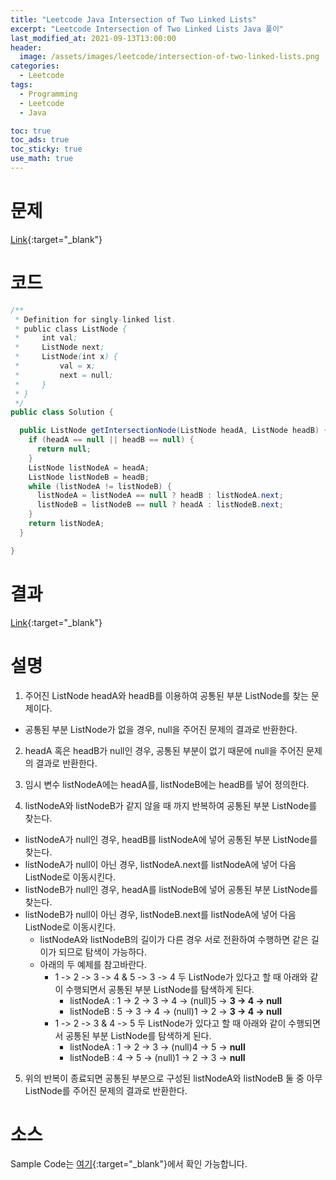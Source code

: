 ```yaml
---
title: "Leetcode Java Intersection of Two Linked Lists"
excerpt: "Leetcode Intersection of Two Linked Lists Java 풀이"
last_modified_at: 2021-09-13T13:00:00
header:
  image: /assets/images/leetcode/intersection-of-two-linked-lists.png
categories:
  - Leetcode
tags:
  - Programming
  - Leetcode
  - Java

toc: true
toc_ads: true
toc_sticky: true
use_math: true
---
```

# 문제
[Link](https://leetcode.com/problems/intersection-of-two-linked-lists/){:target="_blank"}

# 코드
```java
/**
 * Definition for singly-linked list.
 * public class ListNode {
 *     int val;
 *     ListNode next;
 *     ListNode(int x) {
 *         val = x;
 *         next = null;
 *     }
 * }
 */
public class Solution {

  public ListNode getIntersectionNode(ListNode headA, ListNode headB) {
    if (headA == null || headB == null) {
      return null;
    }
    ListNode listNodeA = headA;
    ListNode listNodeB = headB;
    while (listNodeA != listNodeB) {
      listNodeA = listNodeA == null ? headB : listNodeA.next;
      listNodeB = listNodeB == null ? headA : listNodeB.next;
    }
    return listNodeA;
  }

}
```

# 결과
[Link](https://leetcode.com/submissions/detail/553983942/){:target="_blank"}

# 설명
1. 주어진 ListNode headA와 headB를 이용하여 공통된 부분 ListNode를 찾는 문제이다.
- 공통된 부분 ListNode가 없을 경우, null을 주어진 문제의 결과로 반환한다.

2. headA 혹은 headB가 null인 경우, 공통된 부분이 없기 때문에 null을 주어진 문제의 결과로 반환한다.

3. 임시 변수 listNodeA에는 headA를, listNodeB에는 headB를 넣어 정의한다.

4. listNodeA와 listNodeB가 같지 않을 때 까지 반복하여 공통된 부분 ListNode를 찾는다.
- listNodeA가 null인 경우, headB를 listNodeA에 넣어 공통된 부분 ListNode를 찾는다.
- listNodeA가 null이 아닌 경우, listNodeA.next를 listNodeA에 넣어 다음 ListNode로 이동시킨다.
- listNodeB가 null인 경우, headA를 listNodeB에 넣어 공통된 부분 ListNode를 찾는다.
- listNodeB가 null이 아닌 경우, listNodeB.next를 listNodeA에 넣어 다음 ListNode로 이동시킨다.
  - listNodeA와 listNodeB의 길이가 다른 경우 서로 전환하여 수행하면 같은 길이가 되므로 탐색이 가능하다.
  - 아래의 두 예제를 참고바란다.
    - 1 -> 2 -> 3 -> 4 & 5 -> 3 -> 4 두 ListNode가 있다고 할 때 아래와 같이 수행되면서 공통된 부분 ListNode를 탐색하게 된다.
      - listNodeA : 1 -> 2 -> 3 -> 4 -> (null)5 -> <b>3 -> 4 -> null</b>
      - listNodeB : 5 -> 3 -> 4 -> (null)1 -> 2 -> <b>3 -> 4 -> null</b>
    - 1 -> 2 -> 3 & 4 -> 5 두 ListNode가 있다고 할 때 아래와 같이 수행되면서 공통된 부분 ListNode를 탐색하게 된다.
      - listNodeA : 1 -> 2 -> 3 -> (null)4 -> 5 -> <b>null</b>
      - listNodeB : 4 -> 5 -> (null)1 -> 2 -> 3 -> <b>null</b>

5. 위의 반복이 종료되면 공통된 부분으로 구성된 listNodeA와 listNodeB 둘 중 아무 ListNode를 주어진 문제의 결과로 반환한다.

# 소스
Sample Code는 [여기](https://github.com/GracefulSoul/leetcode/blob/master/src/main/java/gracefulsoul/problems/IntersectionOfTwoLinkedLists.java){:target="_blank"}에서 확인 가능합니다.